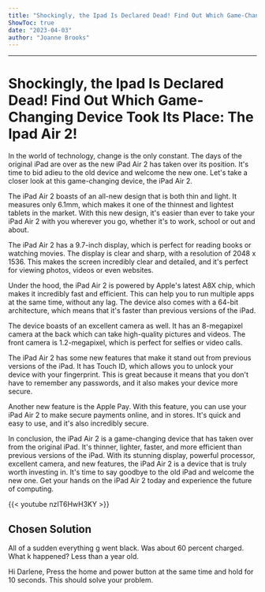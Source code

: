 ```yaml
---
title: "Shockingly, the Ipad Is Declared Dead! Find Out Which Game-Changing Device Took Its Place: The Ipad Air 2!"
ShowToc: true 
date: "2023-04-03"
author: "Joanne Brooks"
---
```

*****
# Shockingly, the Ipad Is Declared Dead! Find Out Which Game-Changing Device Took Its Place: The Ipad Air 2!

In the world of technology, change is the only constant. The days of the original iPad are over as the new iPad Air 2 has taken over its position. It's time to bid adieu to the old device and welcome the new one. Let's take a closer look at this game-changing device, the iPad Air 2.

The iPad Air 2 boasts of an all-new design that is both thin and light. It measures only 6.1mm, which makes it one of the thinnest and lightest tablets in the market. With this new design, it's easier than ever to take your iPad Air 2 with you wherever you go, whether it's to work, school or out and about.

The iPad Air 2 has a 9.7-inch display, which is perfect for reading books or watching movies. The display is clear and sharp, with a resolution of 2048 x 1536. This makes the screen incredibly clear and detailed, and it's perfect for viewing photos, videos or even websites.

Under the hood, the iPad Air 2 is powered by Apple's latest A8X chip, which makes it incredibly fast and efficient. This can help you to run multiple apps at the same time, without any lag. The device also comes with a 64-bit architecture, which means that it's faster than previous versions of the iPad.

The device boasts of an excellent camera as well. It has an 8-megapixel camera at the back which can take high-quality pictures and videos. The front camera is 1.2-megapixel, which is perfect for selfies or video calls.

The iPad Air 2 has some new features that make it stand out from previous versions of the iPad. It has Touch ID, which allows you to unlock your device with your fingerprint. This is great because it means that you don't have to remember any passwords, and it also makes your device more secure.

Another new feature is the Apple Pay. With this feature, you can use your iPad Air 2 to make secure payments online, and in stores. It's quick and easy to use, and it's also incredibly secure.

In conclusion, the iPad Air 2 is a game-changing device that has taken over from the original iPad. It's thinner, lighter, faster, and more efficient than previous versions of the iPad. With its stunning display, powerful processor, excellent camera, and new features, the iPad Air 2 is a device that is truly worth investing in. It's time to say goodbye to the old iPad and welcome the new one. Get your hands on the iPad Air 2 today and experience the future of computing.

{{< youtube nzIT6HwH3KY >}} 



## Chosen Solution
 All of a sudden everything g went black.   Was about 60 percent charged.   What k happened?    Less than a year old.

 Hi Darlene,
Press the home and power button at the same time and hold for 10 seconds. This should solve your problem.




